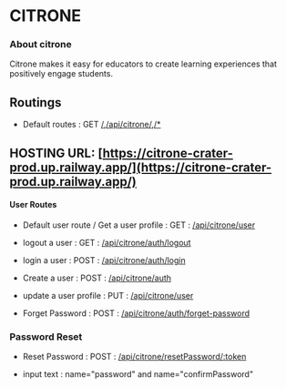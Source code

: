 # CITRONE

### About citrone
  Citrone makes it easy for educators to create learning experiences that positively engage students.

## Routings
- Default routes : GET [/](/),[/api/citrone/](/api/citrone/),[/*](/*)

## HOSTING URL: [https://citrone-crater-prod.up.railway.app/](https://citrone-crater-prod.up.railway.app/)
#### User Routes

- Default user route / Get a user profile : GET : [/api/citrone/user](/api/citrone/user)

- logout a user : GET :  [/api/citrone/auth/logout](/api/citrone/user/logout)
- login a user : POST :  [/api/citrone/auth/login](/api/citrone/user/login)

- Create a user : POST :  [/api/citrone/auth](/api/citrone/user)
- update a user profile : PUT :  [/api/citrone/user](/api/citrone/user)


- Forget Password : POST : [/api/citrone/auth/forget-password](/forget-password)


### Password Reset
- Reset Password : POST : [/api/citrone/resetPassword/:token](/api/citrone/resetPassword/:token)
+ input text : name="password" and name="confirmPassword" 
